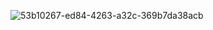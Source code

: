 ![53b10267-ed84-4263-a32c-369b7da38acb](https://github.com/ShrutiMadhaviMishra/jetpack_compose/assets/167337977/5124ca8a-f0d7-42c6-a27d-3e8db4a1d265)
